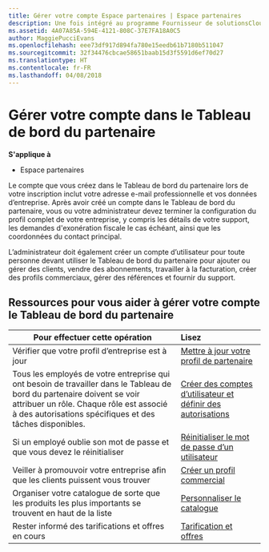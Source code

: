 ```yaml
---
title: Gérer votre compte Espace partenaires | Espace partenaires
description: Une fois intégré au programme Fournisseur de solutionsCloud, vous ou votre administrateur devez configurer le compte de votre entreprise dans l’Espace partenaires.
ms.assetid: 4A07A85A-594E-4121-808C-37E7FA18A0C5
author: MaggiePucciEvans
ms.openlocfilehash: eee73df917d894fa780e15eedb61b7180b511047
ms.sourcegitcommit: 32f34476cbcae58651baab15d3f5591d6ef70d27
ms.translationtype: HT
ms.contentlocale: fr-FR
ms.lasthandoff: 04/08/2018
---
```

# <a name="manage-your-partner-dashboard-account"></a>Gérer votre compte dans le Tableau de bord du partenaire

**S'applique à**

-  Espace partenaires

Le compte que vous créez dans le Tableau de bord du partenaire lors de votre inscription inclut votre adresse e-mail professionnelle et vos données d’entreprise. Après avoir créé un compte dans le Tableau de bord du partenaire, vous ou votre administrateur devez terminer la configuration du profil complet de votre entreprise, y compris les détails de votre support, les demandes d'exonération fiscale le cas échéant, ainsi que les coordonnées du contact principal. 

L’administrateur doit également créer un compte d’utilisateur pour toute personne devant utiliser le Tableau de bord du partenaire pour ajouter ou gérer des clients, vendre des abonnements, travailler à la facturation, créer des profils commerciaux, gérer des références et fournir du support.


## <a name="resources-to-help-you-manage-your-partner-dashboard-account"></a>Ressources pour vous aider à gérer votre compte le Tableau de bord du partenaire

|**Pour effectuer cette opération**   |**Lisez**   |
|-----------------------|:-----------------------|
|Vérifier que votre profil d’entreprise est à jour   |[Mettre à jour votre profil de partenaire](update-your-partner-profile.md)|
|Tous les employés de votre entreprise qui ont besoin de travailler dans le Tableau de bord du partenaire doivent se voir attribuer un rôle. Chaque rôle est associé à des autorisations spécifiques et des tâches disponibles.|[Créer des comptes d’utilisateur et définir des autorisations](create-user-accounts-and-set-permissions.md)|
|Si un employé oublie son mot de passe et que vous devez le réinitialiser  |[Réinitialiser le mot de passe d’un utilisateur](reset-a-user-password.md)|
|Veiller à promouvoir votre entreprise afin que les clients puissent vous trouver   |[Créer un profil commercial](create-a-marketing-profile.md)|
|Organiser votre catalogue de sorte que les produits les plus importants se trouvent en haut de la liste   |[Personnaliser le catalogue](customize-the-catalog.md)|
|Rester informé des tarifications et offres en cours   |[Tarification et offres](pricing-and-offers.md)|













 

 



